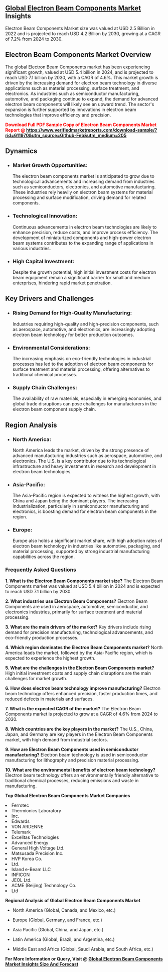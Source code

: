 <h2><a href="https://www.verifiedmarketreports.com/download-sample/?rid=611970&amp;utm_source=Github&amp;utm_medium=205" target="_blank">Global Electron Beam Components Market</a> Insights</h2><p>Electron Beam Components Market size was valued at USD 2.5 Billion in 2022 and is projected to reach USD 4.2 Billion by 2030, growing at a CAGR of 7.2% from 2024 to 2030.</p><p> <h2>Electron Beam Components Market Overview</h2> <p>The global Electron Beam Components market has been experiencing significant growth, valued at USD 5.4 billion in 2024, and is projected to reach USD 7.1 billion by 2030, with a CAGR of 4.6%. This market growth is driven by the increasing demand for electron beam technology in diverse applications such as material processing, surface treatment, and electronics. As industries such as semiconductor manufacturing, automotive, and packaging continue to expand, the demand for advanced electron beam components will likely see an upward trend. The sector's expansion is further supported by innovations in electron beam technologies that improve efficiency and precision.</p> <p><strong><p><span class=""><span style="color: #ff0000;"><strong>Download Full PDF Sample Copy of Electron Beam Components Market Report</strong> @ </span><a href="https://www.verifiedmarketreports.com/download-sample/?rid=611970&amp;utm_source=Github-Feb&amp;utm_medium=205" target="_blank">https://www.verifiedmarketreports.com/download-sample/?rid=611970&amp;utm_source=Github-Feb&amp;utm_medium=205</a></span></p></strong></p> <h2>Dynamics</h2> <ul> <li><h3>Market Growth Opportunities:</h3> The electron beam components market is anticipated to grow due to technological advancements and increasing demand from industries such as semiconductors, electronics, and automotive manufacturing. These industries rely heavily on electron beam systems for material processing and surface modification, driving demand for related components.</li> <li><h3>Technological Innovation:</h3> Continuous advancements in electron beam technologies are likely to enhance precision, reduce costs, and improve process efficiency. The development of miniaturized components and high-power electron beam systems contributes to the expanding range of applications in various industries.</li> <li><h3>High Capital Investment:</h3> Despite the growth potential, high initial investment costs for electron beam equipment remain a significant barrier for small and medium enterprises, hindering rapid market penetration.</li> </ul> <h2>Key Drivers and Challenges</h2> <ul> <li><h3>Rising Demand for High-Quality Manufacturing:</h3> Industries requiring high-quality and high-precision components, such as aerospace, automotive, and electronics, are increasingly adopting electron beam technology for better production outcomes.</li> <li><h3>Environmental Considerations:</h3> The increasing emphasis on eco-friendly technologies in industrial processes has led to the adoption of electron beam components for surface treatment and material processing, offering alternatives to traditional chemical processes.</li> <li><h3>Supply Chain Challenges:</h3> The availability of raw materials, especially in emerging economies, and global trade disruptions can pose challenges for manufacturers in the electron beam component supply chain.</li> </ul> <h2>Region Analysis</h2> <ul> <li><h3>North America:</h3> North America leads the market, driven by the strong presence of advanced manufacturing industries such as aerospace, automotive, and electronics. The U.S. is a key contributor due to its technological infrastructure and heavy investments in research and development in electron beam technologies.</li> <li><h3>Asia-Pacific:</h3> The Asia-Pacific region is expected to witness the highest growth, with China and Japan being the dominant players. The increasing industrialization, particularly in semiconductor manufacturing and electronics, is boosting demand for electron beam components in the region.</li> <li><h3>Europe:</h3> Europe also holds a significant market share, with high adoption rates of electron beam technology in industries like automotive, packaging, and material processing, supported by strong industrial manufacturing capabilities across the region.</li> </ul> <h3>Frequently Asked Questions</h3> <p><strong>1. What is the Electron Beam Components market size?</strong> The Electron Beam Components market was valued at USD 5.4 billion in 2024 and is expected to reach USD 7.1 billion by 2030.</p> <p><strong>2. What industries use Electron Beam Components?</strong> Electron Beam Components are used in aerospace, automotive, semiconductor, and electronics industries, primarily for surface treatment and material processing.</p> <p><strong>3. What are the main drivers of the market?</strong> Key drivers include rising demand for precision manufacturing, technological advancements, and eco-friendly production processes.</p> <p><strong>4. Which region dominates the Electron Beam Components market?</strong> North America leads the market, followed by the Asia-Pacific region, which is expected to experience the highest growth.</p> <p><strong>5. What are the challenges in the Electron Beam Components market?</strong> High initial investment costs and supply chain disruptions are the main challenges for market growth.</p> <p><strong>6. How does electron beam technology improve manufacturing?</strong> Electron beam technology offers enhanced precision, faster production times, and reduced defects in materials and surfaces.</p> <p><strong>7. What is the expected CAGR of the market?</strong> The Electron Beam Components market is projected to grow at a CAGR of 4.6% from 2024 to 2030.</p> <p><strong>8. Which countries are the key players in the market?</strong> The U.S., China, Japan, and Germany are key players in the Electron Beam Components market, with high demand from industrial sectors.</p> <p><strong>9. How are Electron Beam Components used in semiconductor manufacturing?</strong> Electron beam technology is used in semiconductor manufacturing for lithography and precision material processing.</p> <p><strong>10. What are the environmental benefits of electron beam technology?</strong> Electron beam technology offers an environmentally friendly alternative to traditional chemical processes, reducing emissions and waste in manufacturing.</p> </p><p><strong>Top Global Electron Beam Components Market Companies</strong></p><div data-test-id=""><p><li>Ferrotec</li><li> Thermionics Laboratory</li><li> Inc.</li><li> Edwards</li><li> VON ARDENNE</li><li> Telemark</li><li> Excelitas Technologies</li><li> Advanced Energy</li><li> General High Voltage Ltd.</li><li> Matsusada Precision Inc.</li><li> HVP Korea Co.</li><li> Ltd.</li><li> Island e-Beam LLC</li><li> INFICON</li><li> JEOL Ltd.</li><li> ACME (Beijing) Technology Co.</li><li> Ltd</li></p><div><strong>Regional Analysis of&nbsp;Global Electron Beam Components Market</strong></div><ul><li dir="ltr"><p dir="ltr">North America&nbsp;(Global, Canada, and Mexico, etc.)</p></li><li dir="ltr"><p dir="ltr">Europe (Global, Germany, and France, etc.)</p></li><li dir="ltr"><p dir="ltr">Asia Pacific&nbsp;(Global, China, and Japan, etc.)</p></li><li dir="ltr"><p dir="ltr">Latin America&nbsp;(Global, Brazil, and Argentina, etc.)</p></li><li dir="ltr">Middle East and Africa&nbsp;(Global, Saudi Arabia, and South Africa, etc.)</li></ul><p><strong>For More Information or Query, Visit @&nbsp;</strong><strong><a href="https://www.verifiedmarketreports.com/product/electron-beam-components-market/?utm_source=Github&amp;utm_medium=205" target="_blank">Global Electron Beam Components Market Insights Size And Forecast</a></strong></p></div>
